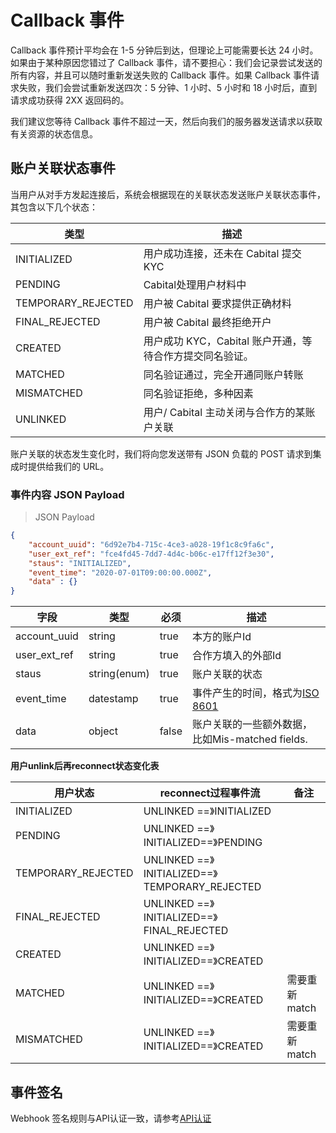 # Callback 事件

Callback 事件预计平均会在 1-5 分钟后到达，但理论上可能需要长达 24 小时。如果由于某种原因您错过了 Callback 事件，请不要担心：我们会记录尝试发送的所有内容，并且可以随时重新发送失败的 Callback 事件。如果 Callback 事件请求失败，我们会尝试重新发送四次：5 分钟、1 小时、5 小时和 18 小时后，直到请求成功获得 2XX 返回码的。

我们建议您等待 Callback 事件不超过一天，然后向我们的服务器发送请求以获取有关资源的状态信息。


## 账户关联状态事件

当用户从对手方发起连接后，系统会根据现在的关联状态发送账户关联状态事件，其包含以下几个状态：

类型 | 描述
--------- | -----------
INITIALIZED | 用户成功连接，还未在 Cabital 提交 KYC
PENDING | Cabital处理用户材料中
TEMPORARY_REJECTED | 用户被 Cabital 要求提供正确材料
FINAL_REJECTED | 用户被 Cabital 最终拒绝开户
CREATED | 用户成功 KYC，Cabital 账户开通，等待合作方提交同名验证。
MATCHED | 同名验证通过，完全开通同账户转账
MISMATCHED | 同名验证拒绝，多种因素
UNLINKED | 用户/ Cabital 主动关闭与合作方的某账户关联

<!-- READYFORMATCHING | 我方KYC通过，等待合作方提交同名验证 (以后）-->

账户关联的状态发生变化时，我们将向您发送带有 JSON 负载的 POST 请求到集成时提供给我们的 URL。

### 事件内容 JSON Payload

> JSON Payload

```json
{
    "account_uuid": "6d92e7b4-715c-4ce3-a028-19f1c8c9fa6c",
    "user_ext_ref": "fce4fd45-7dd7-4d4c-b06c-e17ff12f3e30",
    "staus": "INITIALIZED",
    "event_time": "2020-07-01T09:00:00.000Z",
    "data" : {}
}
```

字段 | 类型 | 必须 | 描述
--------- | ------- | ------------|-----------
account_uuid | string | true | 本方的账户Id
user_ext_ref | string | true | 合作方填入的外部Id
staus | string(enum) | true | 账户关联的状态
event_time | datestamp | true | 事件产生的时间，格式为[ISO 8601](https://en.wikipedia.org/wiki/ISO_8601)
data | object | false | 账户关联的一些额外数据，比如Mis-matched fields. 

**用户unlink后再reconnect状态变化表**

| 用户状态           | reconnect过程事件流                          | 备注 |
| ------------------ | ---------------------------------------------- | ---- |
| INITIALIZED        | UNLINKED ==》INITIALIZED                       |      |
| PENDING            | UNLINKED ==》INITIALIZED==》PENDING            |      |
| TEMPORARY_REJECTED | UNLINKED ==》INITIALIZED==》TEMPORARY_REJECTED |      |
| FINAL_REJECTED     | UNLINKED ==》INITIALIZED==》FINAL_REJECTED     |      |
| CREATED            | UNLINKED ==》INITIALIZED==》CREATED            |      |
| MATCHED            | UNLINKED ==》INITIALIZED==》CREATED            |  需要重新match    |
| MISMATCHED         | UNLINKED ==》INITIALIZED==》CREATED            |  需要重新match    |


<!-- ## Transfer事件

当对手方发起划转后，系统会根据现在的划转状态发送 Transfer事件 事件，其包含以下几个状态：

- SUCCESS
- FAILED

<aside class="notice">
通常不需要监听 Transfer 事件，因为Transfer结果是同期返回给对手方的。
</aside>
### 事件内容 JSON Payload

> JSON Payload

```json
{
    "transfer_id": "4c416854-8970-4838-99ad-febc437ac81d",
    "amount": "1000.365",
    "symbol": "USDT",
    "direction": "DEBIT",
    "conversion_id": "d81adf6d-0322-41d7-8c32-669203e35f11",
    "external_id": "adb8f31d-7a71-4003-85d7-3ac58158461f",
    "created_at": 1633445162,
    "status": "SUCCESS"
}
```

字段 | 类型 | 描述
--------- | ------- | -----------
transfer_id | string(uuid) | 划转订单ID
amount | string(number) | 数量
symbol | string | 划转的货币
direction | string(enum) | 划转的方向，以Cabital为中心，`CREDIT`为充值，`DEBIT`为提款
conversion_id | string(uuid) | C+T关联交易中的转换订单ID，非必须
external_id | string(50) | 合作方的第三方ID，非必需
status | string(enum) | 划转的结果，SUCCESS / FAILED -->

## 事件签名

Webhook 签名规则与API认证一致，请参考[API认证](#api)